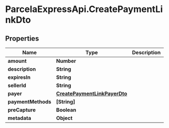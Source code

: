 # ParcelaExpressApi.CreatePaymentLinkDto

## Properties
Name | Type | Description | Notes
------------ | ------------- | ------------- | -------------
**amount** | **Number** |  | 
**description** | **String** |  | 
**expiresIn** | **String** |  | [optional] 
**sellerId** | **String** |  | 
**payer** | [**CreatePaymentLinkPayerDto**](CreatePaymentLinkPayerDto.md) |  | 
**paymentMethods** | **[String]** |  | 
**preCapture** | **Boolean** |  | [optional] 
**metadata** | **Object** |  | [optional] 
